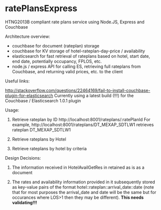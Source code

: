 ratePlansExpress
================

HTNG2013B compliant rate plans service using Node.JS, Express and Couchbase


Architecture overview:

* couchbase for document (rateplan) storage
* couchbase for KV storage of hotel-rateplan-day-price / availability
* elasticsearch for fast retrieval of rateplans based on hotel, start date, end date, potentially occupancy, FPLOS, etc.
* node.js / express API for calling ES, retrieving full rateplans from Couchbase, and returning valid prices, etc. to the client


Useful links:

http://stackoverflow.com/questions/22464169/fail-to-install-couchbase-plugin-for-elasticsearch
Currently using a latest build (!!!) for the Couchbase / Elasticsearch 1.0.1 plugin


Usage:

1) Retrieve rateplan by ID
http://localhost:8001/rateplans/:ratePlanId
For example, http://localhost:8001/rateplans/DT_MEXAP_SDTLW1 retrieves rateplan DT_MEXAP_SDTLW1

2) Retrieve rateplans by Hotel



3) Retrieve rateplans by hotel by criteria






Design Decisions:

1) The information received in HotelAvailGetRes in retained as is as a document

2) The rates and availability information provided in it subsequently stored as key-value pairs of the format hotel::rateplan::arrival_date::date
   (note that for most purposes the arrival_date and date will be the same but for occurances where LOS>1 then they may be different).
   <b>This needs validating!!!</b>